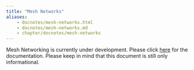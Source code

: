 ```yaml
---
title: "Mesh Networks"
aliases:
    - docnotes/mesh-networks.html
    - docnotes/mesh-networks.md
    - chapter/docnotes/mesh-networks
---
```

Mesh Networking is currently under development. Please click [here](/tutorials/lora/lora-mesh) for the documentation. Please keep in mind that this document is still only informational.

